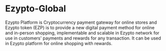 # Ezypto-Global
Ezypto Platform is Cryptocurrency payment gateway for online stores and Ezypto token (EZP) is to provide a new digital payment method for online and in-person shopping, implementable and scalable in Ezypto network for use in customers' payments and rewards for any transaction. It can be used in Ezypto platform for online shopping with rewards.
